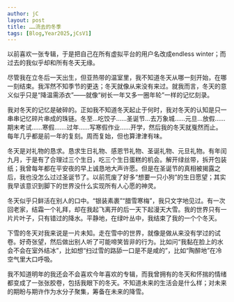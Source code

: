 ```yaml
---
author: jC
layout: post
title: ……流去的冬季
tags: [Blog,Year2025,jCsV1]
---
```


以前喜欢一张专辑，于是把自己在所有虚拟平台的用户名改成endless winter；而过去的我似乎却和所有冬天无缘。


尽管我在立冬后一天出生，但亚热带的温室里，我不知道冬天从哪一刻开始，在哪一刻结束。我浑然不知季节的更迭；冬天就像从来没有来过。就我而言，冬天的意义似乎只是“降温需添衣”——就像“树长一年又多一圈年轮”一样的记忆刻录。


我对冬天的记忆是破碎的。正如我不知道冬天起止于何时，我对冬天的认知是只一串串记忆碎片串成的珠链。冬至…吃饺子……圣诞节…去万象城……元旦…放假……期末考试……寒假…….过年……写寒假作业……开学，然后我的冬天就戛然而止。每年几乎都是前一年的复刻。周而复始，但也算津津有味。


冬天是对礼物的恳求。恳求生日礼物、感恩节礼物、圣诞礼物、元旦礼物。有年闰九月，于是有了合理过三个生日，吃三个生日蛋糕的机会。解开绿丝带，拆开包装纸；我曾每年都在平安夜的早上诚恳地大声许愿。但是在圣诞节的真相被揭露之后，我也没怎么过过圣诞节了。以前荒废了好多“想要一只小狗”的生日愿望；其实我早该意识到脚下的世界没什么实现所有人心愿的神灵。


冬天似乎只鲜活在别人的口中。“银装素裹”“腊雪寒梅”，我只文字地见过。有一次回老家，结霜一个礼拜，却在我起飞离开的后一天下起漫天大雪。我的世界只有一片片叶子，只有错过的降水。平静地，在绿叶丛中，我结束了我的一个个冬天。


下雪的冬天对我来说是一片未知。走在雪中的世界，就像是做从来没有学过的试卷。好奇张望，然后做出别人听了可能啼笑皆非的行为。比如问“我黏在脸上的水会不会在室外结冰”，比如想“扫过雪的路舔一口是不是咸的”，比如“陶醉地”在冷空气里大口呼吸。


我不知道明年的我还会不会喜欢今年喜欢的专辑，而我曾拥有的冬天和怀揣的情绪都变成了一张张胶卷，包括我眼下的冬天。不知道未来的生活会是什么样；对未来的期盼与期许作为水分子聚集，筹备在未来的降雪。